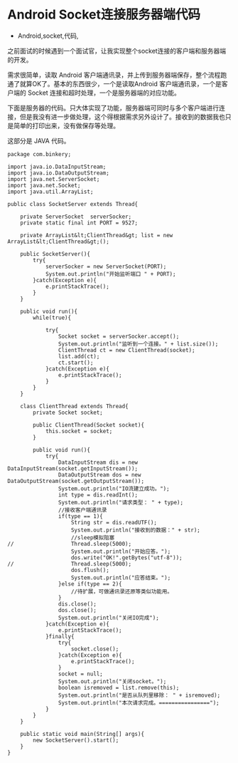 # Android Socket连接服务器端代码
- Android,socket,代码,

之前面试的时候遇到一个面试官，让我实现整个socket连接的客户端和服务器端的开发。


需求很简单，读取 Android 客户端通讯录，并上传到服务器端保存，整个流程跑通了就算OK了。基本的东西很少，一个是读取Android 客户端通讯录，一个是客户端的 Socket 连接和超时处理，一个是服务器端的对应功能。

下面是服务器的代码。只大体实现了功能，服务器端可同时与多个客户端进行连接，但是我没有进一步做处理，这个得根据需求另外设计了。接收到的数据我也只是简单的打印出来，没有做保存等处理。

这部分是 JAVA 代码。

    package com.binkery;
    
    import java.io.DataInputStream;
    import java.io.DataOutputStream;
    import java.net.ServerSocket;
    import java.net.Socket;
    import java.util.ArrayList;
    
    public class SocketServer extends Thread{
    
    	private ServerSocket  serverSocker;
    	private static final int PORT = 9527;
    
    	private ArrayList&lt;ClientThread&gt; list = new ArrayList&lt;ClientThread&gt;();
    
    	public SocketServer(){
    		try{
    			serverSocker = new ServerSocket(PORT);
    			System.out.println("开始监听端口 " + PORT);
    		}catch(Exception e){
    			e.printStackTrace();
    		}
    	}
    
    	public void run(){
    		while(true){
    
    			try{
    				Socket socket = serverSocker.accept();
    				System.out.println("监听到一个连接。" + list.size());
    				ClientThread ct = new ClientThread(socket);
    				list.add(ct);
    				ct.start();
    			}catch(Exception e){
    				e.printStackTrace();
    			}
    		}
    	}
    
    	class ClientThread extends Thread{
    		private Socket socket;
    
    		public ClientThread(Socket socket){
    			this.socket = socket;
    		}
    
    		public void run(){
    			try{
    				DataInputStream dis = new DataInputStream(socket.getInputStream());
    				DataOutputStream dos = new DataOutputStream(socket.getOutputStream());
    				System.out.println("IO流建立成功。");
    				int type = dis.readInt();
    				System.out.println("请求类型： " + type);
    				//接收客户端通讯录
    				if(type == 1){
    					String str = dis.readUTF();
    					System.out.println("接收到的数据：" + str);
    					//sleep模拟阻塞
    //					Thread.sleep(5000);
    					System.out.println("开始应答。");
    					dos.write("OK!".getBytes("utf-8"));
    //					Thread.sleep(5000);
    					dos.flush();
    					System.out.println("应答结束。");
    				}else if(type == 2){
    					//待扩展，可做通讯录还原等类似功能用。
    				}
    				dis.close();
    				dos.close();
    				System.out.println("关闭IO完成");
    			}catch(Exception e){
    				e.printStackTrace();
    			}finally{
    				try{
    					socket.close();
    				}catch(Exception e){
    					e.printStackTrace();
    				}
    				socket = null;
    				System.out.println("关闭socket。");
    				boolean isremoved = list.remove(this);
    				System.out.println("是否从队列里移除： " + isremoved);
    				System.out.println("本次请求完成。================");
    			}
    		}
    	}
    
    	public static void main(String[] args){
    		new SocketServer().start();
    	}
    }
